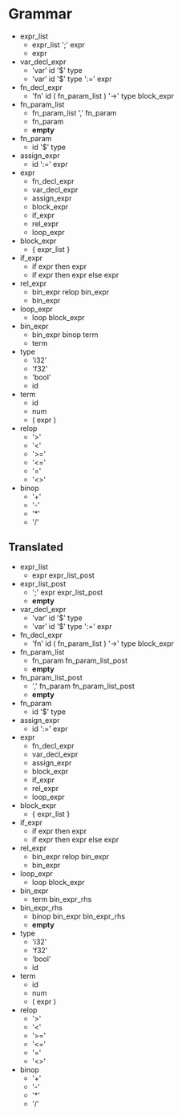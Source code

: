 # Grammar

- expr_list
  - expr_list ';' expr
  - expr
- var_decl_expr
  - 'var' id '$' type
  - 'var' id '$' type ':=' expr
- fn_decl_expr
  - 'fn' id ( fn_param_list ) '->' type block_expr
- fn_param_list
  - fn_param_list ',' fn_param
  - fn_param
  - **empty**
- fn_param
  - id '$' type
- assign_expr
  - id ':=' expr
- expr
  - fn_decl_expr
  - var_decl_expr
  - assign_expr
  - block_expr
  - if_expr
  - rel_expr
  - loop_expr
- block_expr
  - { expr_list }
- if_expr
  - if expr then expr
  - if expr then expr else expr
- rel_expr
  - bin_expr relop bin_expr
  - bin_expr
- loop_expr
  - loop block_expr
- bin_expr
  - bin_expr binop term
  - term
- type
  - 'i32'
  - 'f32'
  - 'bool'
  - id
- term
  - id
  - num
  - ( expr )
- relop
  - '>'
  - '<'
  - '>='
  - '<='
  - '='
  - '<>'
- binop
  - '+'
  - '-'
  - '*'
  - '/'

## Translated

- expr_list
  - expr expr_list_post
- expr_list_post
  - ';' expr expr_list_post
  - **empty**
- var_decl_expr
  - 'var' id '$' type
  - 'var' id '$' type ':=' expr
- fn_decl_expr
  - 'fn' id ( fn_param_list ) '->' type block_expr
- fn_param_list
  - fn_param fn_param_list_post
  - **empty**
- fn_param_list_post
  - ',' fn_param fn_param_list_post
  - **empty**
- fn_param
  - id '$' type
- assign_expr
  - id ':=' expr
- expr
  - fn_decl_expr
  - var_decl_expr
  - assign_expr
  - block_expr
  - if_expr
  - rel_expr
  - loop_expr
- block_expr
  - { expr_list }
- if_expr
  - if expr then expr
  - if expr then expr else expr
- rel_expr
  - bin_expr relop bin_expr
  - bin_expr
- loop_expr
  - loop block_expr
- bin_expr
  - term bin_expr_rhs
- bin_expr_rhs
  - binop bin_expr bin_expr_rhs
  - **empty**
- type
  - 'i32'
  - 'f32'
  - 'bool'
  - id
- term
  - id
  - num
  - ( expr )
- relop
  - '>'
  - '<'
  - '>='
  - '<='
  - '='
  - '<>'
- binop
  - '+'
  - '-'
  - '*'
  - '/'